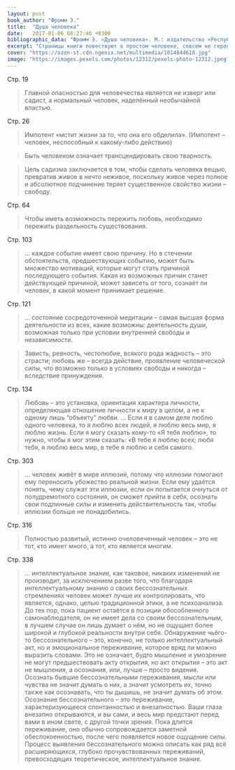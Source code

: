 ```yaml
---
layout: post
book_author: "Фромм Э."
title:  "Душа человека"
date:   2017-01-06 08:27:46 +0300
bibliographic_data: "Фромм Э. «Душа человека». М.: издательство «Республика», 1992 г., 430 с."
excerpt: "Страницы книги повествуют о простом человеке, совсем не герое, но человечном человеке, который сумел сохранить в глубине души любовь к себе и всему человечеству. Пообщаться с таким человеком через его книгу стоит, чтобы хоть немного познать себя."
cover: "https://ozon-st.cdn.ngenix.net/multimedia/1014844618.jpg"
image: "https://images.pexels.com/photos/12312/pexels-photo-12312.jpeg?w=940&h=650&auto=compress&cs=tinysrgb"
---
```


Стр. 19

> Главной опасностью для человечества является не изверг или садист, а нормальный человек, наделённый необычайной властью.

Стр. 26

> Импотент «мстит жизни за то, что она его обделила». (Импотент – человек, неспособный к какому-либо действию)

> Быть человеком означает трансцендировать свою тварность.

> Цель садизма заключается в том, чтобы сделать человека вещью, превратив живое в нечто неживое, поскольку живое через полное и абсолютное подчинение теряет существенное свойство жизни – свободу.

Стр. 64

> Чтобы иметь возможность пережить любовь, необходимо пережить раздельность существования.

Стр. 103

> … каждое событие имеет свою причину. Но в стечении обстоятельств, предшествующих событию, может быть множество мотиваций, которые могут стать причиной последующего события. Какая из возможных причин станет действующей причиной, может зависеть от того, сознаёт ли человек, в какой момент принимает решение.

Стр. 121

> … состояние сосредоточенной медитации – самая высшая форма деятельности из всех, какие возможны: деятельность души, возможная только при условии внутренней свободы и независимости.

> Зависть, ревность, честолюбие, всякого рода жадность – это страсти; любовь же – всегда действие, проявление человеческой силы, что возможно только в условиях свободы и никогда – вследствие принуждения.

Стр. 134

> Любовь – это установка, ориентация характера личности, определяющая отношение личности к миру в целом, а не к одному лишь “объекту” любви. … Если я в самом деле люблю одного человека, то я люблю всех людей, я люблю весь мир, я люблю жизнь. Если я могу сказать кому-то «Я тебя люблю», то нужно, чтобы я мог этим сказать: «В тебе я люблю всех; любя тебя, я люблю весь мир, в тебе я люблю и себя самого.

Стр. 303 

> … человек живёт в мире иллюзий, потому что иллюзии помогают ему переносить убожество реальной жизни. Если ему удаётся понять, чему служат эти иллюзии, если он попытается очнуться от полудремотного состояния, он сможет прийти в себя, осознать свои подлинные силы и изменить действительность так, чтобы иллюзии больше не понадобились.

Стр. 316

> Полностью развитый, истинно очеловеченный человек – это не тот, кто имеет много, а тот, кто является многим.

Стр. 338

>  … интеллектуальное знание, как таковое, никаких изменений не производит, за исключением разве того, что благодаря интеллектуальному знанию о своих бессознательных стремлениях человек может лучше их контролировать, что является, однако, целью традиционной этики, а не психоанализа. До тех пор, пока пациент остаётся в позиции обособленного самонаблюдателя, он не имеет дела со своим бессознательным, в лучшем случае он лишь думает о нём, но не ощущает более широкой и глубокой реальности внутри себя. Обнаружение чьёго-то бессознательного – это, конечно, не только интеллектуальный акт, но и эмоциональное переживание, которое вряд ли можно выразить словами. Это не означает, будто мышление и умозрение не могут предшествовать акту открытия, но акт открытия – это акт не мышления, а осознания, или, лучше – просто видения. Осознать бывшие бессознательными переживания, мысли или чувства не значит думать о них, а значит усмотреть их, точно также как осознавать, что ты дышишь, не значит думать об этом. Осознание бессознательного – это переживание, характеризующееся спонтанностью и внезапностью. Ваши глаза внезапно открываются, и вы сами, и весь мир предстают перед вами в ином свете, с другой точки зрения. Пока длится переживание, оно обычно сопровождается заметной обеспокоенностью, после чего появляется новое ощущение силы. Процесс выявления бессознательного можно описать как ряд всё расширяющихся, глубоко прочувствованных переживаний, превосходящих теоретическое, интеллектуальное знание.
